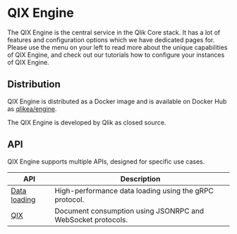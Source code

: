 # QIX Engine

The QIX Engine is the central service in the Qlik Core stack. It has a lot of features and configuration options
which we have dedicated pages for. Please use the menu on your left to read more about the unique capabilities
of QIX Engine, and check out our tutorials how to configure your instances of QIX Engine.

## Distribution

QIX Engine is distributed as a Docker image and is available on Docker Hub as
[qlikea/engine](https://hub.docker.com/r/qlikea/engine).

The QIX Engine is developed by Qlik as closed source.

## API

QIX Engine supports multiple APIs, designed for specific use cases.

API | Description
--- | -----------
[Data loading](./apis/data-loading/data-loading.md) | High-performance data loading using the gRPC protocol.
[QIX](./apis/qix/introduction.md) | Document consumption using JSONRPC and WebSocket protocols.
